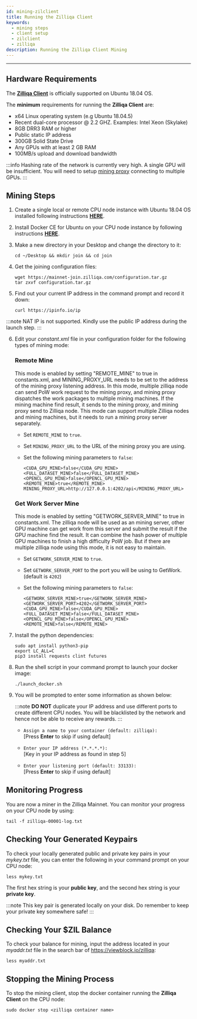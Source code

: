 ```yaml
---
id: mining-zilclient
title: Running the Zilliqa Client
keywords:
  - mining steps
  - client setup
  - zilclient
  - zilliqa
description: Running the Zilliqa Client Mining
---
```


---

## Hardware Requirements

The [**Zilliqa Client**](https://github.com/Zilliqa/zilliqa) is officially supported on Ubuntu 18.04 OS.

The **minimum** requirements for running the **Zilliqa Client** are:

- x64 Linux operating system (e.g Ubuntu 18.04.5)
- Recent dual-core processor @ 2.2 GHZ. Examples: Intel Xeon (Skylake)
- 8GB DRR3 RAM or higher
- Public static IP address
- 300GB Solid State Drive
- Any GPUs with at least 2 GB RAM
- 100MB/s upload and download bandwidth

:::info
Hashing rate of the network is currently very high. A single GPU will be insufficient. You will need to setup [mining proxy](mining-proxy.mdx) connecting to multiple GPUs.
:::

## Mining Steps

1. Create a single local or remote CPU node instance with Ubuntu 18.04 OS installed following instructions [**HERE**](http://releases.ubuntu.com/bionic/).

2. Install Docker CE for Ubuntu on your CPU node instance by following instructions [**HERE**](https://docs.docker.com/install/linux/docker-ce/ubuntu/).

3. Make a new directory in your Desktop and change the directory to it:

   ```shell
   cd ~/Desktop && mkdir join && cd join
   ```

4. Get the joining configuration files:

   ```shell
   wget https://mainnet-join.zilliqa.com/configuration.tar.gz
   tar zxvf configuration.tar.gz
   ```

5. Find out your current IP address in the command prompt and record it down:

   ```shell
   curl https://ipinfo.io/ip
   ```

:::note
NAT IP is not supported. Kindly use the public IP address during the launch step.
:::

6. Edit your _constant.xml_ file in your configuration folder for the following types of mining mode:

   ### Remote Mine

   This mode is enabled by setting "REMOTE_MINE" to true in constants.xml, and MINING_PROXY_URL needs to be set to the address of the mining proxy listening address. In this mode, multiple zilliqa node can send PoW work request to the mining proxy, and mining proxy dispatches the work packages to multiple mining machines. If the mining machine find result, it sends to the mining proxy, and mining proxy send to Zilliqa node. This mode can support multiple Zilliqa nodes and mining machines, but it needs to run a mining proxy server separately.

   - Set `REMOTE_MINE` to `true`.
   - Set `MINING_PROXY_URL` to the URL of the mining proxy you are using.
   - Set the following mining parameters to `false`:

     ```shell
     <CUDA_GPU_MINE>false</CUDA_GPU_MINE>
     <FULL_DATASET_MINE>false</FULL_DATASET_MINE>
     <OPENCL_GPU_MINE>false</OPENCL_GPU_MINE>
     <REMOTE_MINE>true</REMOTE_MINE>
     MINING_PROXY_URL>http://127.0.0.1:4202/api</MINING_PROXY_URL>
     ```

   ### Get Work Server Mine

   This mode is enabled by setting "GETWORK_SERVER_MINE" to true in constants.xml. The zilliqa node will be used as an mining server, other GPU machine can get work from this server and submit the result if the GPU machine find the result. It can combine the hash power of multiple GPU machines to finish a high difficulty PoW job. But if there are multiple zilliqa node using this mode, it is not easy to maintain.

   - Set `GETWORK_SERVER_MINE` to `true`.
   - Set `GETWORK_SERVER_PORT` to the port you will be using to GetWork. (default is `4202`)
   - Set the following mining parameters to `false`:

     ```shell
     <GETWORK_SERVER_MINE>true</GETWORK_SERVER_MINE>
     <GETWORK_SERVER_PORT>4202</GETWORK_SERVER_PORT>
     <CUDA_GPU_MINE>false</CUDA_GPU_MINE>
     <FULL_DATASET_MINE>false</FULL_DATASET_MINE>
     <OPENCL_GPU_MINE>false</OPENCL_GPU_MINE>
     <REMOTE_MINE>false</REMOTE_MINE>
     ```

7. Install the python dependencies:

   ```shell
   sudo apt install python3-pip
   export LC_ALL=C
   pip3 install requests clint futures
   ```

8. Run the shell script in your command prompt to launch your docker image:

   ```shell
   ./launch_docker.sh
   ```

9. You will be prompted to enter some information as shown below:

   :::note
   **DO NOT** duplicate your IP address and use different ports to create different CPU nodes. You will be blacklisted by the network and hence not be able to receive any rewards.
   :::

   - `Assign a name to your container (default: zilliqa):` <br/> [Press **Enter** to skip if using default]

   - `Enter your IP address (*.*.*.*):` <br/> [Key in your IP address as found in step 5]

   - `Enter your listening port (default: 33133):` <br/> [Press **Enter** to skip if using default]

## Monitoring Progress

You are now a miner in the Zilliqa Mainnet. You can monitor your progress on your CPU node by using:

```shell
tail -f zilliqa-00001-log.txt
```

## Checking Your Generated Keypairs

To check your locally generated public and private key pairs in your _mykey.txt_ file, you can enter the following in your command prompt on your CPU node:

```shell
less mykey.txt
```

The first hex string is your **public key**, and the second hex string is your **private key**.

:::note
This key pair is generated locally on your disk. Do remember to keep your private key somewhere safe!
:::

## Checking Your $ZIL Balance

To check your balance for mining, input the address located in your _myaddr.txt_ file in the search bar of https://viewblock.io/zilliqa:

```shell
less myaddr.txt
```

## Stopping the Mining Process

To stop the mining client, stop the docker container running the **Zilliqa Client** on the CPU node:

```shell
sudo docker stop <zilliqa container name>
```
